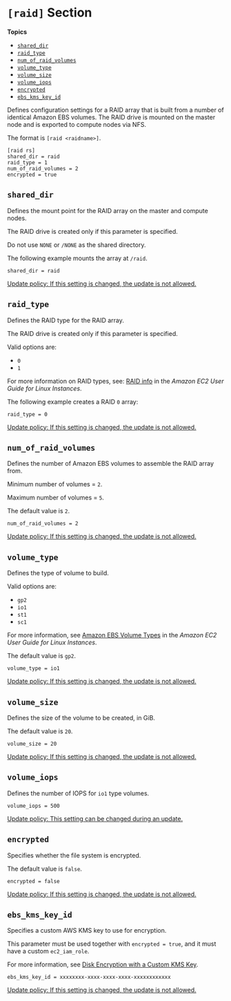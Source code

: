 # `[raid]` Section<a name="raid-section"></a>

**Topics**
+ [`shared_dir`](#raid-shared-dir)
+ [`raid_type`](#raid-type)
+ [`num_of_raid_volumes`](#num-of-raid-volumes)
+ [`volume_type`](#raid-volume-type)
+ [`volume_size`](#raid-volume-size)
+ [`volume_iops`](#raid-volume-iops)
+ [`encrypted`](#raid-encrypted)
+ [`ebs_kms_key_id`](#raid-ebs_kms_key_id)

Defines configuration settings for a RAID array that is built from a number of identical Amazon EBS volumes\. The RAID drive is mounted on the master node and is exported to compute nodes via NFS\.

The format is `[raid <raidname>]`\.

```
[raid rs]
shared_dir = raid
raid_type = 1
num_of_raid_volumes = 2
encrypted = true
```

## `shared_dir`<a name="raid-shared-dir"></a>

Defines the mount point for the RAID array on the master and compute nodes\.

The RAID drive is created only if this parameter is specified\.

Do not use `NONE` or `/NONE` as the shared directory\.

The following example mounts the array at `/raid`\.

```
shared_dir = raid
```

[Update policy: If this setting is changed, the update is not allowed.](using-pcluster-update.md#update-policy-fail)

## `raid_type`<a name="raid-type"></a>

Defines the RAID type for the RAID array\.

The RAID drive is created only if this parameter is specified\.

Valid options are:
+ `0`
+ `1`

For more information on RAID types, see: [RAID info](https://docs.aws.amazon.com/AWSEC2/latest/UserGuide/raid-config.html) in the *Amazon EC2 User Guide for Linux Instances*\.

The following example creates a RAID `0` array:

```
raid_type = 0
```

[Update policy: If this setting is changed, the update is not allowed.](using-pcluster-update.md#update-policy-fail)

## `num_of_raid_volumes`<a name="num-of-raid-volumes"></a>

Defines the number of Amazon EBS volumes to assemble the RAID array from\.

Minimum number of volumes = `2`\.

Maximum number of volumes = `5`\.

The default value is `2`\.

```
num_of_raid_volumes = 2
```

[Update policy: If this setting is changed, the update is not allowed.](using-pcluster-update.md#update-policy-fail)

## `volume_type`<a name="raid-volume-type"></a>

Defines the type of volume to build\.

Valid options are:
+ `gp2`
+ `io1`
+ `st1`
+ `sc1`

For more information, see [Amazon EBS Volume Types](https://docs.aws.amazon.com/AWSEC2/latest/UserGuide/EBSVolumeTypes.html) in the *Amazon EC2 User Guide for Linux Instances*\.

The default value is `gp2`\.

```
volume_type = io1
```

[Update policy: If this setting is changed, the update is not allowed.](using-pcluster-update.md#update-policy-fail)

## `volume_size`<a name="raid-volume-size"></a>

Defines the size of the volume to be created, in GiB\.

The default value is `20`\.

```
volume_size = 20
```

[Update policy: If this setting is changed, the update is not allowed.](using-pcluster-update.md#update-policy-fail)

## `volume_iops`<a name="raid-volume-iops"></a>

Defines the number of IOPS for `io1` type volumes\.

```
volume_iops = 500
```

[Update policy: This setting can be changed during an update.](using-pcluster-update.md#update-policy-setting-supported)

## `encrypted`<a name="raid-encrypted"></a>

Specifies whether the file system is encrypted\.

The default value is `false`\.

```
encrypted = false
```

[Update policy: If this setting is changed, the update is not allowed.](using-pcluster-update.md#update-policy-fail)

## `ebs_kms_key_id`<a name="raid-ebs_kms_key_id"></a>

Specifies a custom AWS KMS key to use for encryption\.

This parameter must be used together with `encrypted = true`, and it must have a custom `ec2_iam_role`\.

For more information, see [Disk Encryption with a Custom KMS Key](tutorials_04_encrypted_kms_fs.md)\.

```
ebs_kms_key_id = xxxxxxxx-xxxx-xxxx-xxxx-xxxxxxxxxxxx
```

[Update policy: If this setting is changed, the update is not allowed.](using-pcluster-update.md#update-policy-fail)